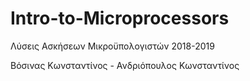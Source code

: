 # Intro-to-Microprocessors
Λύσεις Ασκήσεων Μικροϋπολογιστών 2018-2019

Βόσινας Κωνσταντίνος - Ανδριόπουλος Κωνσταντίνος

